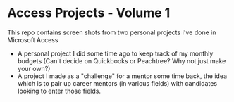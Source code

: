 # Access Projects - Volume 1
This repo contains screen shots from two personal projects I've done in Microsoft Access

- A personal project I did some time ago to keep track of my monthly budgets (Can't decide on Quickbooks or Peachtree? Why not just make your own?)
- A project I made as a "challenge" for a mentor some time back, the idea which is to pair up career mentors (in various fields) with candidates looking to enter those fields.
